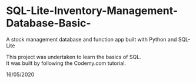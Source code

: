 # SQL-Lite-Inventory-Management-Database-Basic-
A stock management database and function app built with Python and SQL-Lite

This project was undertaken to learn the basics of SQL.  
It was built by following the Codemy.com tutorial.  

16/05/2020
